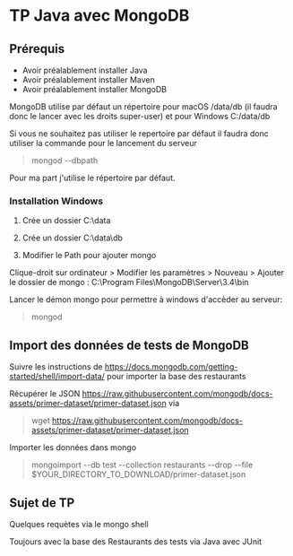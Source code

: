 # TP Java avec MongoDB

## Prérequis

* Avoir préalablement installer Java
* Avoir préalablement installer Maven
* Avoir préalablement installer MongoDB

MongoDB utilise par défaut un répertoire pour macOS /data/db (il faudra donc le lancer avec les droits super-user) et pour Windows C:/data/db

Si vous ne souhaitez pas utiliser le repertoire par défaut il faudra donc utiliser la commande pour le lancement du serveur
> mongod --dbpath <chemin>

Pour ma part j'utilise le répertoire par défaut.

### Installation Windows

1) Crée un dossier C:\data

2) Crée un dossier C:\data\db

3) Modifier le Path pour ajouter mongo

Clique-droit sur ordinateur > Modifier les paramètres > Nouveau >
Ajouter le dossier de mongo : C:\Program Files\MongoDB\Server\3.4\bin

Lancer le démon mongo pour permettre à windows d'accèder au serveur:
> mongod




## Import des données de tests de MongoDB

Suivre les instructions de https://docs.mongodb.com/getting-started/shell/import-data/ pour importer la base des restaurants

Récupérer le JSON https://raw.githubusercontent.com/mongodb/docs-assets/primer-dataset/primer-dataset.json via 

> wget https://raw.githubusercontent.com/mongodb/docs-assets/primer-dataset/primer-dataset.json

Importer les données dans mongo

> mongoimport --db test --collection restaurants --drop --file $YOUR_DIRECTORY_TO_DOWNLOAD/primer-dataset.json

## Sujet de TP

Quelques requètes via le mongo shell

Toujours avec la base des Restaurants des tests via Java avec JUnit


